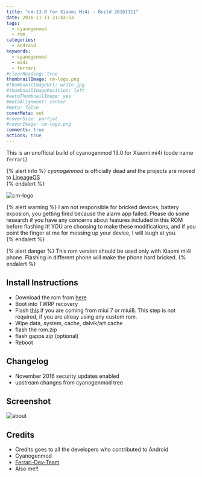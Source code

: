 ```yaml
---
title: "cm-13.0 for Xiaomi Mi4i - Build 20161111"
date: 2016-11-11 21:43:53
tags:
  - cyanogenmod
  - rom
categories:
  - android
keywords:
  - cyanogenmod
  - mi4i
  - ferrari
#clearReading: true
thumbnailImage: cm-logo.png
#thumbnailImageUrl: write.jpg
#thumbnailImagePosition: left
#autoThumbnailImage: yes
#metaAlignment: center
#meta: false
coverMeta: out
#coverSize: partial
#coverImage: cm-logo.png
comments: true
actions: true
---
```

This is an unofficial build of cyanogenmod 13.0 for Xiaomi mi4i (code name `ferrari`)

<!---more--->
<!-- toc -->

{% alert info %}
<em>cyanogenmod</em> is officially dead and the projects are moved to [LineageOS](https://lineageos.org/)  
{% endalert %}

![cm-logo](cm-logo.png)

{% alert warning %}
I am not responsible for bricked devices, battery exposion, you getting fired because the alarm app failed. Please do some research if you have any concerns about features included in this ROM before flashing it! YOU are choosing to make these modifications, and if you point the finger at me for messing up your device, I will laugh at you.  
{% endalert %}

{% alert danger %}
This rom version should be used only with Xiaomi mi4i phone.  Flashing in different phone will make the phone hard bricked.
{% endalert %}

## Install Instructions
* Download the rom from [here](https://mega.nz/#!iIxghZ6b!vKTufShpKlYe-I3S4pyE7vl7NzzM-Vtb0A1y44SlPxs)
* Boot into TWRP recovery
* Flash [this](https://www.androidfilehost.com/?fid=24591000424962763) if you are coming from miui 7 or miui8.  This step is not required, if you are alreay using any custom rom.
* Wipe data, system, cache, dalvik/art cache
* flash the rom.zip
* flash gapps.zip (optional)
* Reboot

## Changelog
* November 2016 security updates enabled
* upstream changes from cyanogenmod tree

## Screenshot
![about](cm_20161111.png)  

## Credits
* Credits goes to all the developers who contributed to Android
* Cyanogenmod
* [Ferrari-Dev-Team](https://github.com/ferrari-dev-team)
* Also me!!

